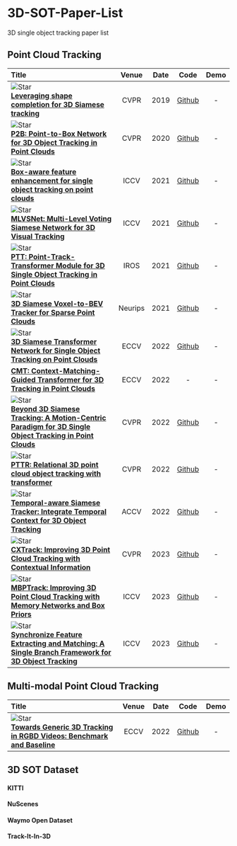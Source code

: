 # 3D-SOT-Paper-List
3D single object tracking paper list

## Point Cloud Tracking
|  Title  |   Venue  |   Date   |   Code   |   Demo   |
|:--------|:--------:|:--------:|:--------:|:--------:|
| ![Star](https://img.shields.io/github/stars/SilvioGiancola/ShapeCompletion3DTracking.svg?style=social&label=Star) <br> [**Leveraging shape completion for 3D Siamese tracking**](https://openaccess.thecvf.com/content_CVPR_2019/papers/Giancola_Leveraging_Shape_Completion_for_3D_Siamese_Tracking_CVPR_2019_paper.pdf) <br> | CVPR | 2019 | [Github](https://github.com/SilvioGiancola/ShapeCompletion3DTracking) | - |
| ![Star](https://img.shields.io/github/stars/HaozheQi/P2B.svg?style=social&label=Star) <br> [**P2B: Point-to-Box Network for 3D Object Tracking in Point Clouds**](https://openaccess.thecvf.com/content_CVPR_2020/papers/Qi_P2B_Point-to-Box_Network_for_3D_Object_Tracking_in_Point_Clouds_CVPR_2020_paper.pdf) <br> | CVPR | 2020 | [Github](https://github.com/HaozheQi/P2B) | - |
| ![Star](https://img.shields.io/github/stars/Ghostish/Open3DSOT.svg?style=social&label=Star) <br> [**Box-aware feature enhancement for single object tracking on point clouds**](https://openaccess.thecvf.com/content/ICCV2021/papers/Zheng_Box-Aware_Feature_Enhancement_for_Single_Object_Tracking_on_Point_Clouds_ICCV_2021_paper.pdf) <br> | ICCV | 2021 | [Github](https://github.com/Ghostish/Open3DSOT) | - |
| ![Star](https://img.shields.io/github/stars/CodeWZT/MLVSNet.svg?style=social&label=Star) <br> [**MLVSNet: Multi-Level Voting Siamese Network for 3D Visual Tracking**](https://openaccess.thecvf.com/content/ICCV2021/papers/Wang_MLVSNet_Multi-Level_Voting_Siamese_Network_for_3D_Visual_Tracking_ICCV_2021_paper.pdf) <br> | ICCV | 2021 | [Github](https://github.com/CodeWZT/MLVSNet) | - |
| ![Star](https://img.shields.io/github/stars/shanjiayao/PTT.svg?style=social&label=Star) <br> [**PTT: Point-Track-Transformer Module for 3D Single Object Tracking in Point Clouds**](https://arxiv.org/pdf/2108.06455.pdf) <br> | IROS | 2021 | [Github](https://github.com/shanjiayao/PTT) | - |
| ![Star](https://img.shields.io/github/stars/fpthink/V2B.svg?style=social&label=Star) <br> [**3D Siamese Voxel-to-BEV Tracker for Sparse Point Clouds**](https://proceedings.neurips.cc/paper_files/paper/2021/file/f0fcf351df4eb6786e9bb6fc4e2dee02-Paper.pdf) <br> | Neurips | 2021 | [Github](https://github.com/fpthink/V2B) | - |
| ![Star](https://img.shields.io/github/stars/fpthink/STNet.svg?style=social&label=Star) <br> [**3D Siamese Transformer Network for Single Object Tracking on Point Clouds**](https://www.ecva.net/papers/eccv_2022/papers_ECCV/papers/136620284.pdf) <br> | ECCV | 2022 | [Github](https://github.com/fpthink/STNet) | - |
| [**CMT: Context-Matching-Guided Transformer for 3D Tracking in Point Clouds**](https://www.ecva.net/papers/eccv_2022/papers_ECCV/papers/136820091.pdf) <br> | ECCV | 2022 | - | - |
| ![Star](https://img.shields.io/github/stars/Ghostish/Open3DSOT.svg?style=social&label=Star) <br> [**Beyond 3D Siamese Tracking: A Motion-Centric Paradigm for 3D Single Object Tracking in Point Clouds**](https://openaccess.thecvf.com/content/CVPR2022/papers/Zheng_Beyond_3D_Siamese_Tracking_A_Motion-Centric_Paradigm_for_3D_Single_CVPR_2022_paper.pdf) <br> | CVPR | 2022 | [Github](https://github.com/Ghostish/Open3DSOT) | - |
| ![Star](https://img.shields.io/github/stars/Jasonkks/PTTR.svg?style=social&label=Star) <br> [**PTTR: Relational 3D point cloud object tracking with transformer**](https://openaccess.thecvf.com/content/CVPR2022/papers/Zhou_PTTR_Relational_3D_Point_Cloud_Object_Tracking_With_Transformer_CVPR_2022_paper.pdf) <br> | CVPR | 2022 | [Github](https://github.com/Jasonkks/PTTR) | - |
| ![Star](https://img.shields.io/github/stars/tqsdyy/TAT.svg?style=social&label=Star) <br> [**Temporal-aware Siamese Tracker: Integrate Temporal Context for 3D Object Tracking**](https://openaccess.thecvf.com/content/ACCV2022/papers/Lan_Temporal-aware_Siamese_Tracker_Integrate_Temporal_Context_for_3D_Object_Tracking_ACCV_2022_paper.pdf) <br> | ACCV | 2022 | [Github](https://github.com/tqsdyy/TAT) | - |
| ![Star](https://img.shields.io/github/stars/slothfulxtx/cxtrack3d.svg?style=social&label=Star) <br> [**CXTrack: Improving 3D Point Cloud Tracking with Contextual Information**](https://openaccess.thecvf.com/content/CVPR2023/papers/Xu_CXTrack_Improving_3D_Point_Cloud_Tracking_With_Contextual_Information_CVPR_2023_paper.pdf) <br> | CVPR | 2023 | [Github](https://github.com/slothfulxtx/cxtrack3d) | - |
| ![Star](https://img.shields.io/github/stars/slothfulxtx/MBPTrack3D.svg?style=social&label=Star) <br> [**MBPTrack: Improving 3D Point Cloud Tracking with Memory Networks and Box Priors**](https://arxiv.org/pdf/2303.05071) <br> | ICCV | 2023 | [Github](https://github.com/slothfulxtx/MBPTrack3D) | - |
| ![Star](https://img.shields.io/github/stars/.svg?style=social&label=Star) <br> [**Synchronize Feature Extracting and Matching: A Single Branch Framework for 3D Object Tracking**](http://arxiv.org/abs/2308.12549) <br> | ICCV | 2023 | [Github]() | - |



## Multi-modal Point Cloud Tracking
|  Title  |   Venue  |   Date   |   Code   |   Demo   |
|:--------|:--------:|:--------:|:--------:|:--------:|
| ![Star](https://img.shields.io/github/stars/yjybuaa/Track-it-in-3D.svg?style=social&label=Star) <br> [**Towards Generic 3D Tracking in RGBD Videos: Benchmark and Baseline**](https://www.ecva.net/papers/eccv_2022/papers_ECCV/papers/136820108.pdf) <br> | ECCV | 2022 | [Github](https://github.com/yjybuaa/Track-it-in-3D) | - |

## 3D SOT Dataset
#### KITTI

#### NuScenes

#### Waymo Open Dataset

#### Track-It-In-3D
